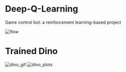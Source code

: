 # Deep-Q-Learning
Game control bot: a reinforcement learning-based project

![flow](https://github.com/PatrykSpierewka/Deep-Q-Learning/assets/101202344/2bc0d66f-1e50-4410-8c4b-4d53f98e7641)


# Trained Dino
![dino_gif](https://github.com/PatrykSpierewka/Deep-Q-Learning/assets/101202344/780a559b-7a25-4642-bb39-c38b39a76bdf)
![dino_plots](https://github.com/PatrykSpierewka/Deep-Q-Learning/assets/101202344/ce5b4444-543c-4cd6-8bb5-d41337aa9d36)

